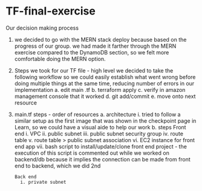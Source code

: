 # TF-final-exercise

Our decision making process
1. we decided to go with the MERN stack deploy because based on the progress of our group. we had made it farther through the MERN exercise compared to the DynamoDB section, so we felt more comfortable doing the MERN option.
2. Steps we took for our TF file - high level
    we decided to take the following workflow so we could easily establish what went wrong before doing multiple things at the same time, reducing number of errors in our             implementation
   a. edit main .tf 
   b. terraform apply
   c. verify in amazon management console that it worked
   d. git add/commit
   e. move onto next resource 
   
   
3. main.tf steps - order of resources
    a. architecture
         i. tried to follow a similar setup as the first image that was shown in the checkpoint page in Learn, so we could have a visual aide to help our work
    b. steps
       Front end
         i. VPC
        ii. public subnet
       iii. public subnet security group
        iv. route table
         v. route table > public subnet association
        vi. EC2 instance for front end app
       vii. bash script to install/update/clone front end project - the execution of this script is commented out while we worked on backend/db because it implies the connection               can be made from front end to backend, which we did 2nd
       
       Back end
         i. private subnet
     
